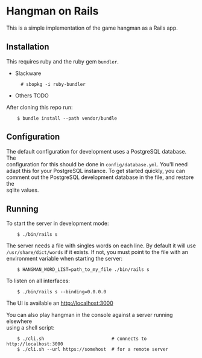 # Hangman on Rails

This is a simple implementation of the game hangman as a Rails app.

## Installation

This requires ruby and the ruby gem `bundler`.

* Slackware

        # sbopkg -i ruby-bundler

* Others TODO

After cloning this repo run:

        $ bundle install --path vendor/bundle

## Configuration

The default configuration for development uses a PostgreSQL database. The  
configuration for this should be done in `config/database.yml`. You'll need  
adapt this for your PostgreSQL instance. To get started quickly, you can  
comment out the PostgreSQL development database in the file, and restore the  
sqlite values.

## Running

To start the server in development mode:

        $ ./bin/rails s

The server needs a file with singles words on each line. By default it will use  
`/usr/share/dict/words` if it exists. If not, you must point to the file with an  
environment variable when starting the server:

        $ HANGMAN_WORD_LIST=path_to_my_file ./bin/rails s

To listen on all interfaces:

        $ ./bin/rails s --binding=0.0.0.0

The UI is available an [http://localhost:3000](http://localhost:3000)

You can also play hangman in the console against a server running elsewhere  
using a shell script:

        $ ./cli.sh                         # connects to http://localhost:3000
        $ ./cli.sh --url https://somehost  # for a remote server
